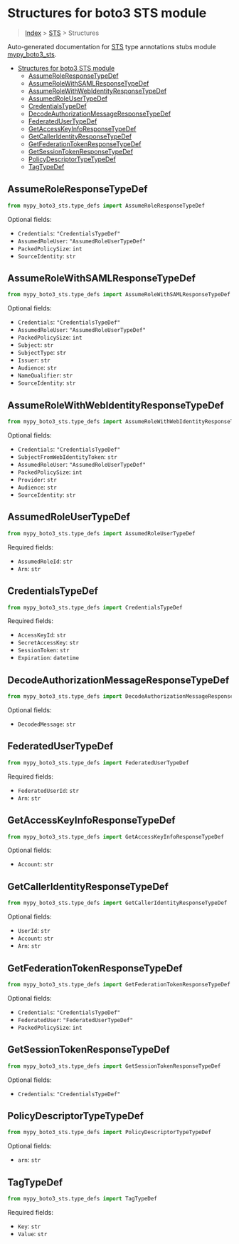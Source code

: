 # Structures for boto3 STS module

> [Index](../README.md) > [STS](./README.md) > Structures

Auto-generated documentation for [STS](https://boto3.amazonaws.com/v1/documentation/api/latest/reference/services/sts.html#STS)
type annotations stubs module [mypy_boto3_sts](https://pypi.org/project/mypy-boto3-sts/).

- [Structures for boto3 STS module](#structures-for-boto3-sts-module)
  - [AssumeRoleResponseTypeDef](#assumeroleresponsetypedef)
  - [AssumeRoleWithSAMLResponseTypeDef](#assumerolewithsamlresponsetypedef)
  - [AssumeRoleWithWebIdentityResponseTypeDef](#assumerolewithwebidentityresponsetypedef)
  - [AssumedRoleUserTypeDef](#assumedroleusertypedef)
  - [CredentialsTypeDef](#credentialstypedef)
  - [DecodeAuthorizationMessageResponseTypeDef](#decodeauthorizationmessageresponsetypedef)
  - [FederatedUserTypeDef](#federatedusertypedef)
  - [GetAccessKeyInfoResponseTypeDef](#getaccesskeyinforesponsetypedef)
  - [GetCallerIdentityResponseTypeDef](#getcalleridentityresponsetypedef)
  - [GetFederationTokenResponseTypeDef](#getfederationtokenresponsetypedef)
  - [GetSessionTokenResponseTypeDef](#getsessiontokenresponsetypedef)
  - [PolicyDescriptorTypeTypeDef](#policydescriptortypetypedef)
  - [TagTypeDef](#tagtypedef)

## AssumeRoleResponseTypeDef

```python
from mypy_boto3_sts.type_defs import AssumeRoleResponseTypeDef
```




Optional fields:
- `Credentials`: `"CredentialsTypeDef"`
- `AssumedRoleUser`: `"AssumedRoleUserTypeDef"`
- `PackedPolicySize`: `int`
- `SourceIdentity`: `str`


## AssumeRoleWithSAMLResponseTypeDef

```python
from mypy_boto3_sts.type_defs import AssumeRoleWithSAMLResponseTypeDef
```




Optional fields:
- `Credentials`: `"CredentialsTypeDef"`
- `AssumedRoleUser`: `"AssumedRoleUserTypeDef"`
- `PackedPolicySize`: `int`
- `Subject`: `str`
- `SubjectType`: `str`
- `Issuer`: `str`
- `Audience`: `str`
- `NameQualifier`: `str`
- `SourceIdentity`: `str`


## AssumeRoleWithWebIdentityResponseTypeDef

```python
from mypy_boto3_sts.type_defs import AssumeRoleWithWebIdentityResponseTypeDef
```




Optional fields:
- `Credentials`: `"CredentialsTypeDef"`
- `SubjectFromWebIdentityToken`: `str`
- `AssumedRoleUser`: `"AssumedRoleUserTypeDef"`
- `PackedPolicySize`: `int`
- `Provider`: `str`
- `Audience`: `str`
- `SourceIdentity`: `str`


## AssumedRoleUserTypeDef

```python
from mypy_boto3_sts.type_defs import AssumedRoleUserTypeDef
```


Required fields:
- `AssumedRoleId`: `str`
- `Arn`: `str`




## CredentialsTypeDef

```python
from mypy_boto3_sts.type_defs import CredentialsTypeDef
```


Required fields:
- `AccessKeyId`: `str`
- `SecretAccessKey`: `str`
- `SessionToken`: `str`
- `Expiration`: `datetime`




## DecodeAuthorizationMessageResponseTypeDef

```python
from mypy_boto3_sts.type_defs import DecodeAuthorizationMessageResponseTypeDef
```




Optional fields:
- `DecodedMessage`: `str`


## FederatedUserTypeDef

```python
from mypy_boto3_sts.type_defs import FederatedUserTypeDef
```


Required fields:
- `FederatedUserId`: `str`
- `Arn`: `str`




## GetAccessKeyInfoResponseTypeDef

```python
from mypy_boto3_sts.type_defs import GetAccessKeyInfoResponseTypeDef
```




Optional fields:
- `Account`: `str`


## GetCallerIdentityResponseTypeDef

```python
from mypy_boto3_sts.type_defs import GetCallerIdentityResponseTypeDef
```




Optional fields:
- `UserId`: `str`
- `Account`: `str`
- `Arn`: `str`


## GetFederationTokenResponseTypeDef

```python
from mypy_boto3_sts.type_defs import GetFederationTokenResponseTypeDef
```




Optional fields:
- `Credentials`: `"CredentialsTypeDef"`
- `FederatedUser`: `"FederatedUserTypeDef"`
- `PackedPolicySize`: `int`


## GetSessionTokenResponseTypeDef

```python
from mypy_boto3_sts.type_defs import GetSessionTokenResponseTypeDef
```




Optional fields:
- `Credentials`: `"CredentialsTypeDef"`


## PolicyDescriptorTypeTypeDef

```python
from mypy_boto3_sts.type_defs import PolicyDescriptorTypeTypeDef
```




Optional fields:
- `arn`: `str`


## TagTypeDef

```python
from mypy_boto3_sts.type_defs import TagTypeDef
```


Required fields:
- `Key`: `str`
- `Value`: `str`



